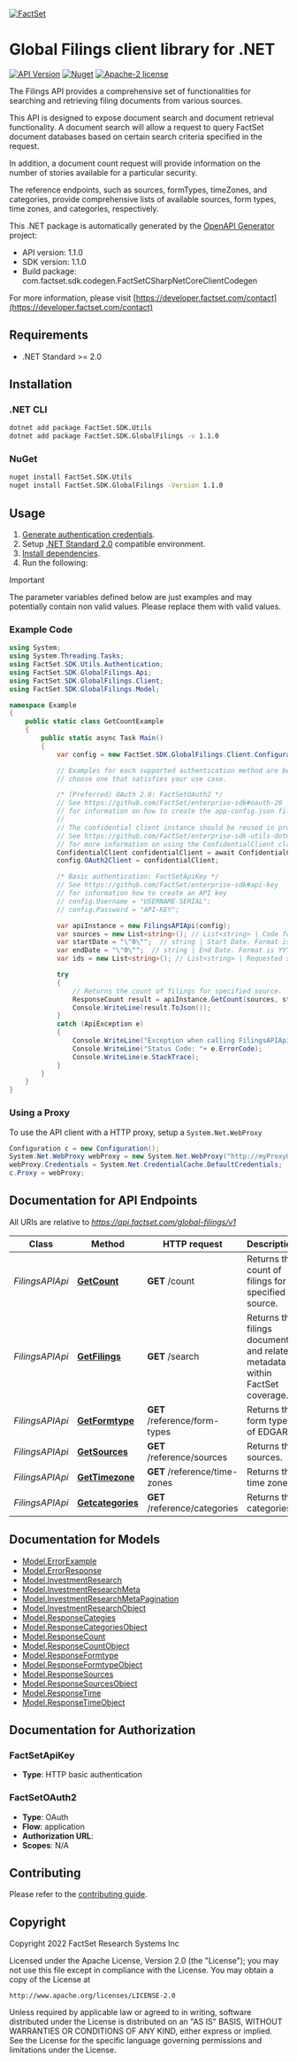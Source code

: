 [![FactSet](https://raw.githubusercontent.com/factset/enterprise-sdk/main/docs/images/factset-logo.svg)](https://www.factset.com)

# Global Filings client library for .NET

[![API Version](https://img.shields.io/badge/api-v1.1.0-blue)](https://developer.factset.com/api-catalog/global-filings-api)
[![Nuget](https://img.shields.io/badge/nuget-v1.1.0-orange)](https://www.nuget.org/packages/FactSet.SDK.GlobalFilings/1.1.0)
[![Apache-2 license](https://img.shields.io/badge/license-Apache2-brightgreen.svg)](https://www.apache.org/licenses/LICENSE-2.0)


The Filings API provides a comprehensive set of functionalities for searching and retrieving filing documents from various sources.

This API is designed to expose document search and document retrieval functionality. A document search will allow a request to query FactSet document databases based on certain search criteria specified in the request.

In addition, a document count request will provide information on the number of stories available for a particular security.

The reference endpoints, such as sources, formTypes, timeZones, and categories, provide comprehensive lists of available sources, form types, time zones, and categories, respectively.

This .NET package is automatically generated by the [OpenAPI Generator](https://openapi-generator.tech) project:

- API version: 1.1.0
- SDK version: 1.1.0
- Build package: com.factset.sdk.codegen.FactSetCSharpNetCoreClientCodegen

For more information, please visit [https://developer.factset.com/contact](https://developer.factset.com/contact)

## Requirements

* .NET Standard >= 2.0

## Installation

### .NET CLI

```bash
dotnet add package FactSet.SDK.Utils
dotnet add package FactSet.SDK.GlobalFilings -v 1.1.0
```

### NuGet

```bash
nuget install FactSet.SDK.Utils
nuget install FactSet.SDK.GlobalFilings -Version 1.1.0
```

## Usage

1. [Generate authentication credentials](../../../../README.md#authentication).
2. Setup [.NET Standard 2.0](https://docs.microsoft.com/en-us/dotnet/standard/net-standard?tabs=net-standard-2-0) compatible environment.
3. [Install dependencies](#installation).
4. Run the following:

> [!IMPORTANT]
> The parameter variables defined below are just examples and may potentially contain non valid values. Please replace them with valid values.

### Example Code

```csharp
using System;
using System.Threading.Tasks;
using FactSet.SDK.Utils.Authentication;
using FactSet.SDK.GlobalFilings.Api;
using FactSet.SDK.GlobalFilings.Client;
using FactSet.SDK.GlobalFilings.Model;

namespace Example
{
    public static class GetCountExample
    {
        public static async Task Main()
        {
            var config = new FactSet.SDK.GlobalFilings.Client.Configuration();

            // Examples for each supported authentication method are below,
            // choose one that satisfies your use case.

            /* (Preferred) OAuth 2.0: FactSetOAuth2 */
            // See https://github.com/FactSet/enterprise-sdk#oauth-20
            // for information on how to create the app-config.json file
            //
            // The confidential client instance should be reused in production environments.
            // See https://github.com/FactSet/enterprise-sdk-utils-dotnet#authentication
            // for more information on using the ConfidentialClient class
            ConfidentialClient confidentialClient = await ConfidentialClient.CreateAsync("/path/to/app-config.json");
            config.OAuth2Client = confidentialClient;

            /* Basic authentication: FactSetApiKey */
            // See https://github.com/FactSet/enterprise-sdk#api-key
            // for information how to create an API key
            // config.Username = "USERNAME-SERIAL";
            // config.Password = "API-KEY";

            var apiInstance = new FilingsAPIApi(config);
            var sources = new List<string>(); // List<string> | Code for document source to include.This is a comma-separated list. Use the ```/reference/sources``` endpoint to get the list of available sources.  
            var startDate = "\"0\"";  // string | Start Date. Format is YYYYMMDD or relative +/- days (0,-1,etc).  **Note:** **The API supports data from 1995 onwards. Ensure that the provided Date falls within this range for accurate results.**  (optional)  (default to "0")
            var endDate = "\"0\"";  // string | End Date. Format is YYYYMMDD or relative +/- days (0,-1,etc). (optional)  (default to "0")
            var ids = new List<string>(); // List<string> | Requested symbols or securities.  This is a comma-separated list with a maximum limit of 1000.  Each symbol can be a FactSet exchange symbol, CUSIP, or SEDOL. (optional) 

            try
            {
                // Returns the count of filings for specified source.
                ResponseCount result = apiInstance.GetCount(sources, startDate, endDate, ids);
                Console.WriteLine(result.ToJson());
            }
            catch (ApiException e)
            {
                Console.WriteLine("Exception when calling FilingsAPIApi.GetCount: " + e.Message );
                Console.WriteLine("Status Code: "+ e.ErrorCode);
                Console.WriteLine(e.StackTrace);
            }
        }
    }
}
```

### Using a Proxy

To use the API client with a HTTP proxy, setup a `System.Net.WebProxy`

```csharp
Configuration c = new Configuration();
System.Net.WebProxy webProxy = new System.Net.WebProxy("http://myProxyUrl:80/");
webProxy.Credentials = System.Net.CredentialCache.DefaultCredentials;
c.Proxy = webProxy;
```

## Documentation for API Endpoints

All URIs are relative to *https://api.factset.com/global-filings/v1*

Class | Method | HTTP request | Description
------------ | ------------- | ------------- | -------------
*FilingsAPIApi* | [**GetCount**](https://github.com/FactSet/enterprise-sdk/tree/main/code/dotnet/GlobalFilings/v1/docs/FilingsAPIApi.md#getcount) | **GET** /count | Returns the count of filings for specified source.
*FilingsAPIApi* | [**GetFilings**](https://github.com/FactSet/enterprise-sdk/tree/main/code/dotnet/GlobalFilings/v1/docs/FilingsAPIApi.md#getfilings) | **GET** /search | Returns the filings documents and related metadata within FactSet coverage.
*FilingsAPIApi* | [**GetFormtype**](https://github.com/FactSet/enterprise-sdk/tree/main/code/dotnet/GlobalFilings/v1/docs/FilingsAPIApi.md#getformtype) | **GET** /reference/form-types | Returns the form types of EDGAR.
*FilingsAPIApi* | [**GetSources**](https://github.com/FactSet/enterprise-sdk/tree/main/code/dotnet/GlobalFilings/v1/docs/FilingsAPIApi.md#getsources) | **GET** /reference/sources | Returns the sources.
*FilingsAPIApi* | [**GetTimezone**](https://github.com/FactSet/enterprise-sdk/tree/main/code/dotnet/GlobalFilings/v1/docs/FilingsAPIApi.md#gettimezone) | **GET** /reference/time-zones | Returns the time zones.
*FilingsAPIApi* | [**Getcategories**](https://github.com/FactSet/enterprise-sdk/tree/main/code/dotnet/GlobalFilings/v1/docs/FilingsAPIApi.md#getcategories) | **GET** /reference/categories | Returns the categories.


## Documentation for Models

 - [Model.ErrorExample](https://github.com/FactSet/enterprise-sdk/tree/main/code/dotnet/GlobalFilings/v1/docs/ErrorExample.md)
 - [Model.ErrorResponse](https://github.com/FactSet/enterprise-sdk/tree/main/code/dotnet/GlobalFilings/v1/docs/ErrorResponse.md)
 - [Model.InvestmentResearch](https://github.com/FactSet/enterprise-sdk/tree/main/code/dotnet/GlobalFilings/v1/docs/InvestmentResearch.md)
 - [Model.InvestmentResearchMeta](https://github.com/FactSet/enterprise-sdk/tree/main/code/dotnet/GlobalFilings/v1/docs/InvestmentResearchMeta.md)
 - [Model.InvestmentResearchMetaPagination](https://github.com/FactSet/enterprise-sdk/tree/main/code/dotnet/GlobalFilings/v1/docs/InvestmentResearchMetaPagination.md)
 - [Model.InvestmentResearchObject](https://github.com/FactSet/enterprise-sdk/tree/main/code/dotnet/GlobalFilings/v1/docs/InvestmentResearchObject.md)
 - [Model.ResponseCategies](https://github.com/FactSet/enterprise-sdk/tree/main/code/dotnet/GlobalFilings/v1/docs/ResponseCategies.md)
 - [Model.ResponseCategoriesObject](https://github.com/FactSet/enterprise-sdk/tree/main/code/dotnet/GlobalFilings/v1/docs/ResponseCategoriesObject.md)
 - [Model.ResponseCount](https://github.com/FactSet/enterprise-sdk/tree/main/code/dotnet/GlobalFilings/v1/docs/ResponseCount.md)
 - [Model.ResponseCountObject](https://github.com/FactSet/enterprise-sdk/tree/main/code/dotnet/GlobalFilings/v1/docs/ResponseCountObject.md)
 - [Model.ResponseFormtype](https://github.com/FactSet/enterprise-sdk/tree/main/code/dotnet/GlobalFilings/v1/docs/ResponseFormtype.md)
 - [Model.ResponseFormtypeObject](https://github.com/FactSet/enterprise-sdk/tree/main/code/dotnet/GlobalFilings/v1/docs/ResponseFormtypeObject.md)
 - [Model.ResponseSources](https://github.com/FactSet/enterprise-sdk/tree/main/code/dotnet/GlobalFilings/v1/docs/ResponseSources.md)
 - [Model.ResponseSourcesObject](https://github.com/FactSet/enterprise-sdk/tree/main/code/dotnet/GlobalFilings/v1/docs/ResponseSourcesObject.md)
 - [Model.ResponseTime](https://github.com/FactSet/enterprise-sdk/tree/main/code/dotnet/GlobalFilings/v1/docs/ResponseTime.md)
 - [Model.ResponseTimeObject](https://github.com/FactSet/enterprise-sdk/tree/main/code/dotnet/GlobalFilings/v1/docs/ResponseTimeObject.md)


## Documentation for Authorization


### FactSetApiKey

- **Type**: HTTP basic authentication


### FactSetOAuth2

- **Type**: OAuth
- **Flow**: application
- **Authorization URL**: 
- **Scopes**: N/A


## Contributing

Please refer to the [contributing guide](../../../../CONTRIBUTING.md).

## Copyright

Copyright 2022 FactSet Research Systems Inc

Licensed under the Apache License, Version 2.0 (the "License");
you may not use this file except in compliance with the License.
You may obtain a copy of the License at

    http://www.apache.org/licenses/LICENSE-2.0

Unless required by applicable law or agreed to in writing, software
distributed under the License is distributed on an "AS IS" BASIS,
WITHOUT WARRANTIES OR CONDITIONS OF ANY KIND, either express or implied.
See the License for the specific language governing permissions and
limitations under the License.
